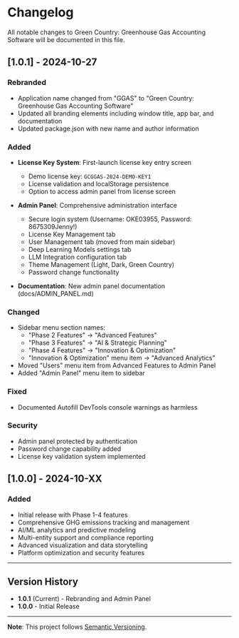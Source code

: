 # Changelog

All notable changes to Green Country: Greenhouse Gas Accounting Software will be documented in this file.

## [1.0.1] - 2024-10-27

### Rebranded
- Application name changed from "GGAS" to "Green Country: Greenhouse Gas Accounting Software"
- Updated all branding elements including window title, app bar, and documentation
- Updated package.json with new name and author information

### Added
- **License Key System**: First-launch license key entry screen
  - Demo license key: `GCGGAS-2024-DEMO-KEY1`
  - License validation and localStorage persistence
  - Option to access admin panel from license screen
  
- **Admin Panel**: Comprehensive administration interface
  - Secure login system (Username: OKE03955, Password: 8675309Jenny!)
  - License Key Management tab
  - User Management tab (moved from main sidebar)
  - Deep Learning Models settings tab
  - LLM Integration configuration tab
  - Theme Management (Light, Dark, Green Country)
  - Password change functionality
  
- **Documentation**: New admin panel documentation (docs/ADMIN_PANEL.md)

### Changed
- Sidebar menu section names:
  - "Phase 2 Features" → "Advanced Features"
  - "Phase 3 Features" → "AI & Strategic Planning"
  - "Phase 4 Features" → "Innovation & Optimization"
  - "Innovation & Optimization" menu item → "Advanced Analytics"
- Moved "Users" menu item from Advanced Features to Admin Panel
- Added "Admin Panel" menu item to sidebar

### Fixed
- Documented Autofill DevTools console warnings as harmless

### Security
- Admin panel protected by authentication
- Password change capability added
- License key validation system implemented

## [1.0.0] - 2024-10-XX

### Added
- Initial release with Phase 1-4 features
- Comprehensive GHG emissions tracking and management
- AI/ML analytics and predictive modeling
- Multi-entity support and compliance reporting
- Advanced visualization and data storytelling
- Platform optimization and security features

---

## Version History

- **1.0.1** (Current) - Rebranding and Admin Panel
- **1.0.0** - Initial Release

---

**Note**: This project follows [Semantic Versioning](https://semver.org/).
